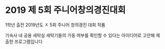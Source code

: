 # 2019 제 5회 주니어창의경진대회
 
1학년 출전 2019년도 ㅈ 5회 주니어 창의경진 대회 작품

기숙사 내 공용 세탁실 세탁기들의 가동 여부를 확인할 수 있다는 아이디어로 고안해 제출한 프로그램입니다
